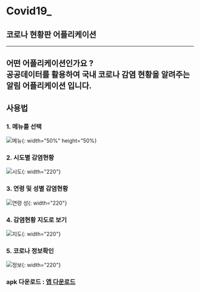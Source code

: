 # Covid19_

## 코로나 현황판 어플리케이션
-----------------------------------------------------------------------------------------
어떤 어플리케이션인가요 ?   
공공데이터를 활용하여 국내 코로나 감염 현황을 알려주는 알림 어플리케이션 입니다.
------------------------------------------------------------------------------------------

## 사용법
### 1. 메뉴를 선택
![메뉴](drawer.jpg){: width="50%" height="50%}
### 2. 시도별 감염현황
![시도](sido.jpg){: width="220"}
### 3. 연령 및 성별 감염현황
![연령 성](sexage.jpg){: width="220"}
### 4. 감염현황 지도로 보기
![지도](map.jpg){: width="220"}
### 5. 코로나 정보확인
![정보](info.jpg){: width="220"}
### apk 다운로드 : [앱 다운로드](https://drive.google.com/file/d/1YRZrlij5qceGwtip9ykL9CpZu6vbNkmL/view?usp=sharing, "앱 다운로드")

